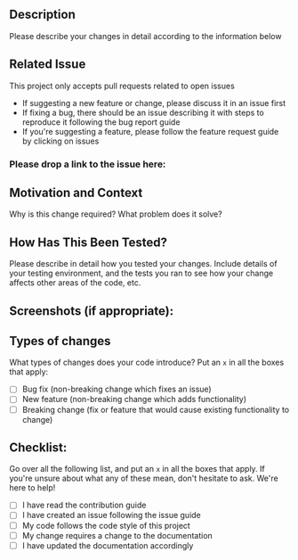 ## Description
Please describe your changes in detail according to the information below

## Related Issue
This project only accepts pull requests related to open issues
- If suggesting a new feature or change, please discuss it in an issue first
- If fixing a bug, there should be an issue describing it with steps to reproduce it following the bug report guide
- If you're suggesting a feature, please follow the feature request guide by clicking on issues

### Please drop a link to the issue here:

## Motivation and Context
Why is this change required? What problem does it solve?

## How Has This Been Tested?
Please describe in detail how you tested your changes. Include details of your testing environment, and the tests you ran to see how your change affects other areas of the code, etc.

## Screenshots (if appropriate):

## Types of changes
What types of changes does your code introduce? Put an `x` in all the boxes that apply:

- [ ] Bug fix (non-breaking change which fixes an issue)
- [ ] New feature (non-breaking change which adds functionality)
- [ ] Breaking change (fix or feature that would cause existing functionality to change)

## Checklist:
Go over all the following list, and put an `x` in all the boxes that apply. If you're unsure about what any of these mean, don't hesitate to ask. We're here to help!

- [ ] I have read the contribution guide
- [ ] I have created an issue following the issue guide
- [ ] My code follows the code style of this project
- [ ] My change requires a change to the documentation
- [ ] I have updated the documentation accordingly
